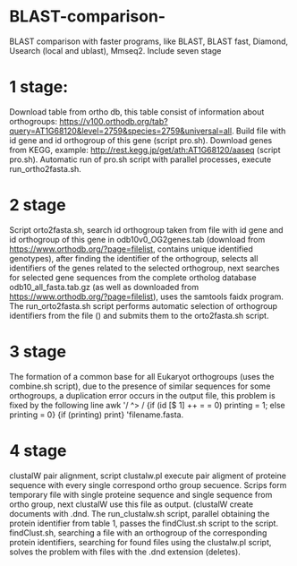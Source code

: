 # BLAST-comparison-
BLAST comparison with faster programs, like BLAST, BLAST fast, Diamond, Usearch (local and ublast), Mmseq2.
Include seven stage
# 1 stage:
Download table from ortho db, this table consist of information about orthogroups:
https://v100.orthodb.org/tab?query=AT1G68120&level=2759&species=2759&universal=all.
Build file with id gene and id orthogroup of this gene (script pro.sh).
Download genes from KEGG, example: http://rest.kegg.jp/get/ath:AT1G68120/aaseq (script pro.sh).
Automatic run of pro.sh script with parallel processes, execute run_ortho2fasta.sh.
# 2 stage 
Script orto2fasta.sh, search id orthogroup taken from file with id gene and id orthogroup of this gene in odb10v0_OG2genes.tab (download from https://www.orthodb.org/?page=filelist, contains unique identified genotypes), after finding the identifier of the orthogroup, selects all identifiers of the genes related to the selected orthogroup, next searches for selected gene sequences from the complete ortholog database odb10_all_fasta.tab.gz (as well as downloaded from https://www.orthodb.org/?page=filelist), uses the samtools faidx program.
The run_orto2fasta.sh script performs automatic selection of orthogroup identifiers from the file () and submits them to the orto2fasta.sh script.
# 3 stage
The formation of a common base for all Eukaryot orthogroups (uses the combine.sh script), due to the presence of similar sequences for some orthogroups, a duplication error occurs in the output file, this problem is fixed by the following line awk '/ ^> / {if (id [$ 1] ++ = = 0) printing = 1; else printing = 0} {if (printing) print} 'filename.fasta.
# 4 stage
clustalW pair alignment, script clustalw.pl execute pair aligment of proteine sequence with every single correspond ortho group secuence. Scrips form temporary file with single proteine sequence and single sequence from ortho group, next clustalW use this file as output. (clustalW create documents with .dnd.
The run_clustalw.sh script, parallel obtaining the protein identifier from table 1, passes the findClust.sh script to the script.
findClust.sh, searching a file with an orthogroup of the corresponding protein identifiers, searching for found files using the clustalw.pl script, solves the problem with files with the .dnd extension (deletes).
